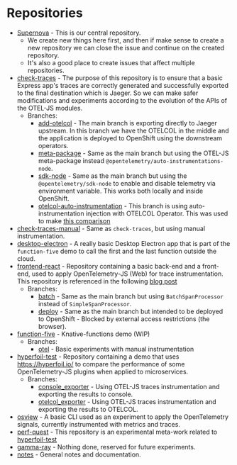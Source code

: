 # Repositories

* [Supernova](https://github.com/obs-nebula/supernova) - This is our central repository.
  * We create new things here first, and then if make sense to create a new repository we can close the issue and continue on the created repository.
  * It's also a good place to create issues that affect multiple repositories.
* [check-traces](https://github.com/obs-nebula/check-traces) - The purpose of this repository is to ensure that a basic Express app's traces are correctly generated and successfully exported to the final destination which is Jaeger. So we can make safer modifications and experiments according to the evolution of the APIs of the OTEL-JS modules.
  * Branches:
    * [add-otelcol](https://github.com/obs-nebula/check-traces/tree/add-otelcol) - The main branch is exporting directly to Jaeger upstream. In this branch we have the OTELCOL in the middle and the application is deployed to OpenShift using the downstream operators.
    * [meta-package](https://github.com/obs-nebula/check-traces/tree/meta-package) - Same as the main branch but using the OTEL-JS meta-package instead `@opentelemetry/auto-instrumentations-node`.
    * [sdk-node](https://github.com/obs-nebula/check-traces/tree/sdk-node) - Same as the main branch but using the `@opentelemetry/sdk-node` to enable and disable telemetry via environment variable. This works both locally and inside OpenShift.
    * [otelcol-auto-instrumentation](https://github.com/obs-nebula/check-traces/tree/otelcol-auto-instrumentation) - This branch is using auto-instrumentation injection with OTELCOL Operator. This was used to make [this comparison](https://github.com/obs-nebula/check-traces/issues/9#issuecomment-1489380770) 
* [check-traces-manual](https://github.com/obs-nebula/check-traces-manual) - Same as `check-traces`, but using manual instrumentation.
* [desktop-electron](https://github.com/obs-nebula/desktop-electron) - A really basic Desktop Electron app that is part of the `function-five` demo to call the first and the last function outside the cloud.
* [frontend-react](https://github.com/obs-nebula/frontend-react) - Repository containing a basic back-end and a front-end, used to apply OpenTelemetry-JS (Web) for trace instrumentation. This repository is referenced in the following [blog post](https://developers.redhat.com/articles/2023/03/22/how-enable-opentelemetry-traces-react-applications#further_reading)
  * Branches:
    * [batch](https://github.com/obs-nebula/frontend-react/tree/batch) - Same as the main branch but using `BatchSpanProcessor` instead of `SimpleSpanProcessor`.
    * [deploy](https://github.com/obs-nebula/frontend-react/tree/deploy) - Same as the main branch but intended to be deployed to OpenShift - Blocked by external access restrictions (the browser).
* [function-five](https://github.com/obs-nebula/function-five) - Knative-functions demo (WIP)
  * Branches:
    * [otel](https://github.com/obs-nebula/function-five/tree/otel) - Basic experiments with manual instrumentation 
* [hyperfoil-test](https://github.com/obs-nebula/hyperfoil-test) - Repository containing a demo that uses https://hyperfoil.io/ to compare the performance of some OpenTelemetry-JS plugins when applied to microservices.
  * Branches:
    * [console_exporter](https://github.com/obs-nebula/hyperfoil-test/tree/console_exporter) - Using OTEL-JS traces instrumentation and exporting the results to console.
    * [otelcol_exporter](https://github.com/obs-nebula/hyperfoil-test/tree/otelcol_exporter) - Using OTEL-JS traces instrumentation and exporting the results to OTELCOL.
* [osview](https://github.com/obs-nebula/osview) - A basic CLI used as an experiment to apply the OpenTelemetry signals, currently instrumented with metrics and traces.
* [perf-quest](https://github.com/obs-nebula/perf-quest) - This repository is an experimental meta-work related to [hyperfoil-test](https://github.com/obs-nebula/hyperfoil-test)
* [gamma-ray](https://github.com/obs-nebula/gamma-ray) - Nothing done, reserved for future experiments.
* [notes](https://github.com/obs-nebula/notes) - General notes and documentation.

